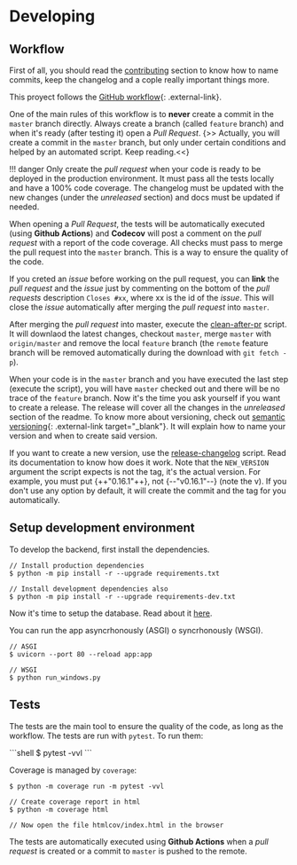 # Developing

## Workflow

First of all, you should read the [contributing](contributing.md) section to know how to name commits, keep the changelog and a cople really important things more.

This proyect follows the [GitHub workflow](https://guides.github.com/introduction/flow/){: .external-link}.

One of the main rules of this workflow is to **never** create a commit in the `master` branch directly. Always create a branch (called `feature` branch) and when it's ready (after testing it) open a _Pull Request_. {>> Actually, you will create a commit in the `master` branch, but only under certain conditions and helped by an automated script. Keep reading.<<}

!!! danger
    Only create the _pull request_ when your code is ready to be deployed in the production environment. It must pass all the tests locally and have a 100% code coverage. The changelog must be updated with the new changes (under the _unreleased_ section) and docs must be updated if needed.

When opening a _Pull Request_, the tests will be automatically executed (using **Github Actions**) and **Codecov** will post a comment on the _pull request_ with a report of the code coverage. All checks must pass to merge the pull request into the `master` branch. This is a way to ensure the quality of the code.

If you creted an _issue_ before working on the pull request, you can **link** the _pull request_ and the _issue_ just by commenting on the bottom of the _pull requests_ description `Closes #xx`, where xx is the id of the _issue_. This will close the _issue_ automatically after merging the _pull request_ into `master`.

After merging the _pull request_ into master, execute the [clean-after-pr](scripts/clean-after-pr.md) script. It will downlaod the latest changes, checkout `master`, merge `master` with `origin/master` and remove the local `feature` branch (the `remote` feature branch will be removed automatically during the download with `git fetch -p`).

When your code is in the `master` branch and you have executed the last step (execute the script), you will have `master` checked out and there will be no trace of the `feature` branch. Now it's the time you ask yourself if you want to create a release. The release will cover all the changes in the _unreleased_ section of the readme. To know more about versioning, check out [semantic versioning](https://semver.org/spec/v2.0.0.html){: .external-link target="_blank"}. It will explain how to name your version and when to create said version.

If you want to create a new version, use the [release-changelog](scripts/release-changelog.md) script. Read its documentation to know how does it work. Note that the `NEW_VERSION` argument the script expects is not the tag, it's the actual version. For example, you must put {++"0.16.1"++}, not {--"v0.16.1"--} (note the v). If you don't use any option by default, it will create the commit and the tag for you automatically.

## Setup development environment

To develop the backend, first install the dependencies.

<div class="termy">

```shell
// Install production dependencies
$ python -m pip install -r --upgrade requirements.txt

// Install development dependencies also
$ python -m pip install -r --upgrade requirements-dev.txt
```

</div>

Now it's time to setup the database. Read about it [here](#database-setup).

You can run the app asyncrhonously (ASGI) o syncrhonously (WSGI).

<div class="termy">

```shell
// ASGI
$ uvicorn --port 80 --reload app:app

// WSGI
$ python run_windows.py
```

</div>

## Tests

The tests are the main tool to ensure the quality of the code, as long as the workflow. The tests are run with `pytest`. To run them:

<div class="termy">
```shell
$ pytest -vvl
```
</div>

Coverage is managed by `coverage`:

<div class="termy">

```console
$ python -m coverage run -m pytest -vvl

// Create coverage report in html
$ python -m coverage html

// Now open the file htmlcov/index.html in the browser
```

</div>

The tests are automatically executed using **Github Actions** when a _pull request_ is created or a commit to `master` is pushed to the remote.
